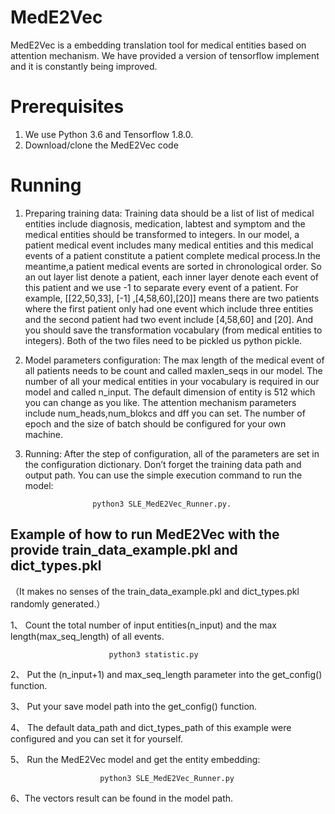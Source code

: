 # MedE2Vec
MedE2Vec is a embedding translation tool for medical entities based on attention mechanism. We have provided a version of tensorflow implement and it is constantly being improved.

# Prerequisites
1.	We use Python 3.6 and Tensorflow 1.8.0. 
2.	Download/clone the MedE2Vec code


# Running
1.	Preparing training data:
  Training data should be a list of list of medical entities include diagnosis, medication, labtest and symptom and the medical entities should be transformed to integers. In our model, a patient medical event includes many medical entities and this medical events of a patient constitute a patient complete medical process.In the meantime,a patient medical events are sorted in chronological order. So an out layer list denote a patient, each inner layer denote each event of this patient and we use -1 to separate every event of a patient. For example,  [[22,50,33], [-1] ,[4,58,60],[20]] means there are two patients where the first patient only had one event which include three entities and the second patient had two event include [4,58,60] and [20]. And you should save the transformation vocabulary (from medical entities to integers). Both of the two files need to be pickled us python pickle.

2.	Model parameters configuration:
   The max length of the medical event of all patients needs to be count and called maxlen_seqs in our model. The number of all your medical entities in your vocabulary is required in our model and called n_input. The default dimension of entity is 512 which you can change as you like. The attention mechanism parameters include num_heads,num_blokcs and dff you can set. The number of epoch and the size of batch should be configured for your own machine.

3.	Running:
      After the step of configuration, all of the parameters are set in the configuration dictionary. Don’t forget the training data path and output path. You can use the simple execution command  to run the model: 
         
                       python3 SLE_MedE2Vec_Runner.py.

## Example of how to run MedE2Vec with the provide train_data_example.pkl and dict_types.pkl
（It makes no senses of the train_data_example.pkl and dict_types.pkl randomly generated.）

1、	Count the total number of input entities(n_input) and the max length(max_seq_length) of all events.

                          python3 statistic.py
       
2、	Put the (n_input+1) and max_seq_length parameter into the get_config() function.

3、	Put your save model path into the get_config() function.

4、	The default data_path and dict_types_path of this example were configured and you can set it for yourself.

5、	Run the MedE2Vec model and get the entity embedding:

                        python3 SLE_MedE2Vec_Runner.py
       
6、The vectors result can be found in the model path.
